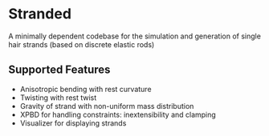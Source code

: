 # Stranded
A minimally dependent codebase for the simulation 
and generation of single hair strands (based on discrete elastic rods)

## Supported Features
- Anisotropic bending with rest curvature
- Twisting with rest twist
- Gravity of strand with non-uniform mass distribution
- XPBD for handling constraints: inextensibility and clamping
- Visualizer for displaying strands